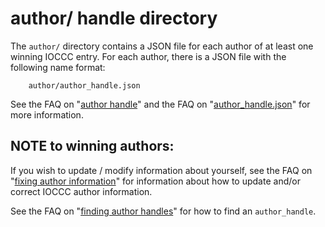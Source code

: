 # author/ handle directory

The `author/` directory contains a JSON file for each author of at
least one winning IOCCC entry.  For each author, there is a JSON
file with the following name format:

```
    author/author_handle.json
```

See the
FAQ on "[author handle](../faq.html#author_handle_faq)"
and the
FAQ on "[author_handle.json](../faq.html#author_json)"
for more information.


## NOTE to winning authors:

If you wish to update / modify information about yourself, see the
FAQ on "[fixing author information](../faq.html#fix_author)"
for information about how to update
and/or correct IOCCC author information.

See the
FAQ on "[finding author handles](../faq.html#find_author_handle)"
for how to find an `author_handle`.


<!--

    Copyright © 1984-2024 by Landon Curt Noll. All Rights Reserved.

    You are free to share and adapt this file under the terms of this license:

        Creative Commons Attribution-ShareAlike 4.0 International (CC BY-SA 4.0)

    For more information, see:

        https://creativecommons.org/licenses/by-sa/4.0/

-->
